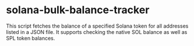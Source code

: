 # solana-bulk-balance-tracker
This script fetches the balance of a specified Solana token for all addresses listed in a JSON file. It supports checking the native SOL balance as well as SPL token balances.

